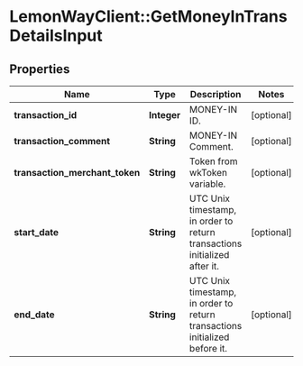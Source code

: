 # LemonWayClient::GetMoneyInTransDetailsInput

## Properties
Name | Type | Description | Notes
------------ | ------------- | ------------- | -------------
**transaction_id** | **Integer** | MONEY-IN ID. | [optional] 
**transaction_comment** | **String** | MONEY-IN Comment. | [optional] 
**transaction_merchant_token** | **String** | Token from wkToken variable. | [optional] 
**start_date** | **String** | UTC Unix timestamp, in order to return transactions initialized after it. | [optional] 
**end_date** | **String** | UTC Unix timestamp, in order to return transactions initialized before it. | [optional] 


